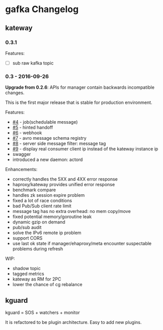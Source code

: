 # gafka Changelog

## kateway

### 0.3.1

Features:

* [ ] sub raw kafka topic

### 0.3 - 2016-09-26

**Upgrade from 0.2.6**: APIs for manager contain backwards incompatible changes.

This is the first major release that is stable for production environment.

Features:

* [#4](https://github.com/funkygao/gafka/issues/4) - job(schedulable message)
* [#5](https://github.com/funkygao/gafka/issues/5) - hinted handoff
* [#6](https://github.com/funkygao/gafka/issues/6) - webhook
* [#7](https://github.com/funkygao/gafka/issues/7) - avro message schema registry
* [#8](https://github.com/funkygao/gafka/issues/8) - server side message filter: message tag
* [#9](https://github.com/funkygao/gafka/issues/9) - display real consumer client ip instead of the kateway instance ip 
* swagger
* introduced a new daemon: actord

Enhancements:

* correctly handles the 5XX and 4XX error response
* haproxy/kateway provides unified error response
* benchmark compare
* handles zk session expire problem
* fixed a lot of race conditions
* bad Pub/Sub client rate limit
* message tag has no extra overhead: no mem copy/move
* fixed potential memory/goroutine leak
* dynamic gzip on demand
* pub/sub audit
* solve the IPv6 remote ip problem
* support CORS
* use last ok state if manager/ehaproxy/meta encounter suspectable problems during refresh

WIP:

* shadow topic
* tagged metrics
* kateway as RM for 2PC
* lower the chance of cg rebalance

## kguard

kguard = SOS + watchers + monitor

It is refactored to be plugin architecture. Easy to add new plugins.
